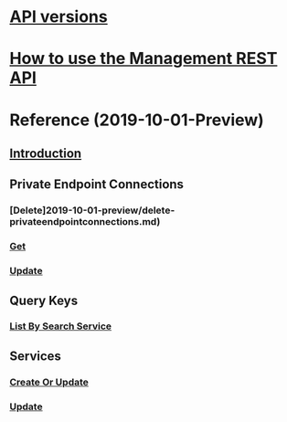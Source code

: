 # [API versions](management-api-versions.md)
# [How to use the Management REST API](search-howto-management-rest-api.md)
# Reference (2019-10-01-Preview)
## [Introduction](index-2019-10-01-preview.md)
## Private Endpoint Connections
### [Delete]2019-10-01-preview/delete-privateendpointconnections.md)
### [Get](get-privateendpointconnections.md)
### [Update](2019-10-01-preview/update-privateendpointconnections.md)
## Query Keys
### [List By Search Service](2019-10-01-preview/post-querykeys.md)
## Services
### [Create Or Update](2019-10-01-preview/createorupdate-service.md)
### [Update](2019-10-01-preview/update-service.md)